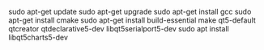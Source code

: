 sudo apt-get update
sudo apt-get upgrade
sudo apt-get install gcc
sudo apt-get install cmake
sudo apt-get install build-essential make qt5-default qtcreator qtdeclarative5-dev libqt5serialport5-dev 
sudo apt install libqt5charts5-dev
